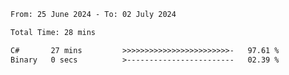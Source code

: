 <!--START_SECTION:waka-->

```txt
From: 25 June 2024 - To: 02 July 2024

Total Time: 28 mins

C#       27 mins         >>>>>>>>>>>>>>>>>>>>>>>>-   97.61 %
Binary   0 secs          >------------------------   02.39 %
```

<!--END_SECTION:waka-->
